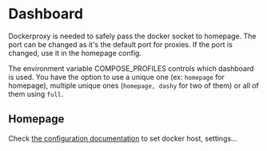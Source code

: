 # Dashboard

Dockerproxy is needed to safely pass the docker socket to homepage. The port can be changed as it's the default port for proxies. If the port is changed, use it in the homepage config.

The environment variable COMPOSE_PROFILES controls which dashboard is used. You have the option to use a unique one (ex: `homepage` for homepage), multiple unique ones (`homepage, dashy` for two of them) or all of them using `full`.

## Homepage

Check [the configuration documentation](https://gethomepage.dev) to set docker host, settings...
